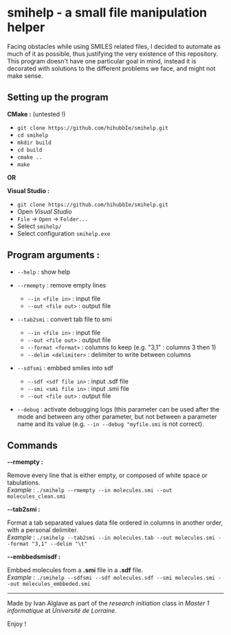 # smihelp - a small file manipulation helper 

Facing obstacles while using SMILES related files, I decided to automate as much of it as possible, thus justifying the very existence of this repository. This program doesn't have one particular goal in mind, instead it is decorated with solutions to the different problems we face, and might not make sense.

## Setting up the program

**CMake :** (untested !)
- `git clone https://github.com/hihubbIe/smihelp.git`
- `cd smihelp`
- `mkdir build`
- `cd build`
- `cmake ..`
- `make`

**OR**

**Visual Studio :**
- `git clone https://github.com/hihubbIe/smihelp.git`
- Open *Visual Studio*
- `File` -> `Open` -> `Folder...`
- Select `smihelp/`
- Select configuration `smihelp.exe`

## Program arguments :
- `--help` : show help
- `--rmempty` : remove empty lines
  - `--in <file in>` : input file
  - `--out <file out>` : output file
- `--tab2smi` : convert tab file to smi
  - `--in <file in>` : input file
  - `--out <file out>` : output file
  - `--format <format>` : columns to keep (e.g. "3,1" : columns 3 then 1)
  - `--delim <delimiter>` : delimiter to write between columns
- `--sdfsmi` : embbed smiles into sdf
  - `--sdf <sdf file in>` : input .sdf file
  - `--smi <smi file in>` : input .smi file
  - `--out <file out>` : output file 

- `--debug` : activate debugging logs (this parameter can be used after the mode and between any other parameter, but not between a parameter name and its value (e.g. `--in --debug "myfile.smi` is not correct).

## Commands

**--rmempty :**

Remove every line that is either empty, or composed of white space or tabulations.  
*Example* : `./smihelp --rmempty --in molecules.smi --out molecules_clean.smi`

**--tab2smi :**

Format a tab separated values data file ordered in columns in another order, with a personal delimiter.  
*Example* : `./smihelp --tab2smi --in molecules.tab --out molecules.smi --format "3,1" --delim "\t"`

**--embbedsmisdf :**

Embbed molecules from a **.smi** file in a **.sdf** file.  
*Example* : `./smihelp --sdfsmi --sdf molecules.sdf --smi molecules.smi --out molecules_embbeded.smi`

___
Made by Ivan Alglave as part of the *research initiation* class in *Master 1 informatique* at *Université de Lorraine*.

Enjoy ! 
